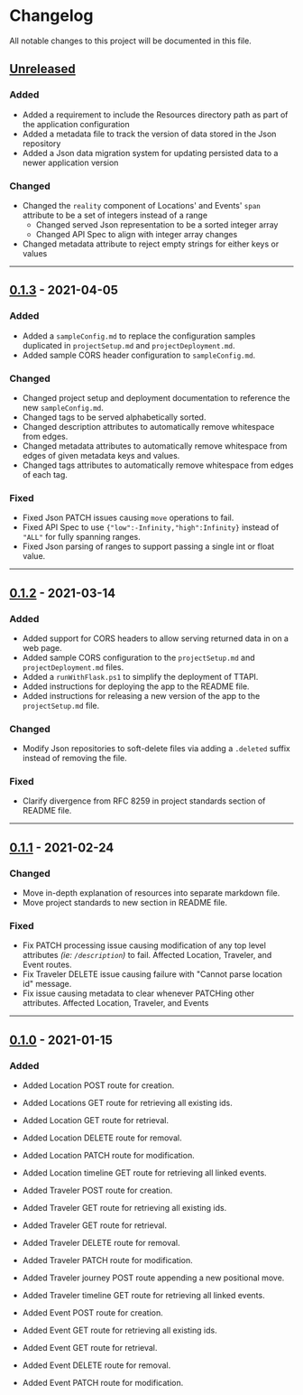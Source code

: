 # Changelog

All notable changes to this project will be documented in this file.

## [Unreleased]
### Added
- Added a requirement to include the Resources directory path as part of the application configuration
- Added a metadata file to track the version of data stored in the Json repository
- Added a Json data migration system for updating persisted data to a newer application version

### Changed
- Changed the `reality` component of Locations' and Events' `span` attribute to be a set of integers instead of a range
  - Changed served Json representation to be a sorted integer array
  - Changed API Spec to align with integer array changes
- Changed metadata attribute to reject empty strings for either keys or values

---

## [0.1.3] - 2021-04-05
### Added
- Added a `sampleConfig.md` to replace the configuration samples duplicated in `projectSetup.md` and `projectDeployment.md`.
- Added sample CORS header configuration to `sampleConfig.md`.

### Changed
- Changed project setup and deployment documentation to reference the new `sampleConfig.md`.
- Changed tags to be served alphabetically sorted.
- Changed description attributes to automatically remove whitespace from edges.
- Changed metadata attributes to automatically remove whitespace from edges of given metadata keys and values.
- Changed tags attributes to automatically remove whitespace from edges of each tag.

### Fixed
- Fixed Json PATCH issues causing `move` operations to fail.
- Fixed API Spec to use `{"low":-Infinity,"high":Infinity}` instead of `"ALL"` for fully spanning ranges.
- Fixed Json parsing of ranges to support passing a single int or float value.

---

## [0.1.2] - 2021-03-14
### Added
- Added support for CORS headers to allow serving returned data in on a web page.
- Added sample CORS configuration to the `projectSetup.md` and `projectDeployment.md` files.
- Added a `runWithFlask.ps1` to simplify the deployment of TTAPI.
- Added instructions for deploying the app to the README file.
- Added instructions for releasing a new version of the app to the `projectSetup.md` file.

### Changed
- Modify Json repositories to soft-delete files via adding a `.deleted` suffix instead of removing the file.

### Fixed
- Clarify divergence from RFC 8259 in project standards section of README file.

---

## [0.1.1] - 2021-02-24
### Changed
- Move in-depth explanation of resources into separate markdown file.
- Move project standards to new section in README file.

### Fixed
- Fix PATCH processing issue causing modification of any top level attributes _(ie: `/description`)_ to fail. Affected Location, Traveler,
  and Event routes.
- Fix Traveler DELETE issue causing failure with "Cannot parse location id" message.
- Fix issue causing metadata to clear whenever PATCHing other attributes. Affected Location, Traveler, and Events

---

## [0.1.0] - 2021-01-15
### Added
- Added Location POST route for creation.
- Added Locations GET route for retrieving all existing ids.
- Added Location GET route for retrieval.
- Added Location DELETE route for removal.
- Added Location PATCH route for modification.
- Added Location timeline GET route for retrieving all linked events.

- Added Traveler POST route for creation.
- Added Traveler GET route for retrieving all existing ids.
- Added Traveler GET route for retrieval.
- Added Traveler DELETE route for removal.
- Added Traveler PATCH route for modification.
- Added Traveler journey POST route appending a new positional move.
- Added Traveler timeline GET route for retrieving all linked events.

- Added Event POST route for creation.
- Added Event GET route for retrieving all existing ids.
- Added Event GET route for retrieval.
- Added Event DELETE route for removal.
- Added Event PATCH route for modification.


[Unreleased]: https://github.com/kirypto/TimelineTracker/compare/v0.1.3...HEAD

[0.1.3]: https://github.com/kirypto/TimelineTracker/compare/v0.1.2...v0.1.3

[0.1.2]: https://github.com/kirypto/TimelineTracker/compare/v0.1.1...v0.1.2

[0.1.1]: https://github.com/kirypto/TimelineTracker/compare/v0.1.0...v0.1.1

[0.1.0]: https://github.com/kirypto/TimelineTracker/releases/tag/v0.1.0
